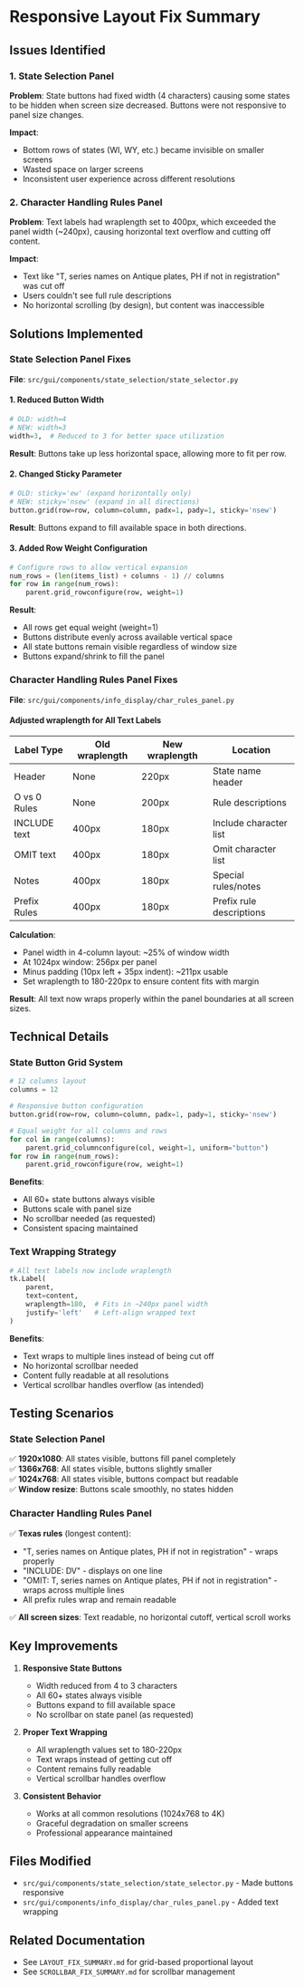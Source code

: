 # Responsive Layout Fix Summary

## Issues Identified

### 1. State Selection Panel
**Problem**: State buttons had fixed width (4 characters) causing some states to be hidden when screen size decreased. Buttons were not responsive to panel size changes.

**Impact**: 
- Bottom rows of states (WI, WY, etc.) became invisible on smaller screens
- Wasted space on larger screens
- Inconsistent user experience across different resolutions

### 2. Character Handling Rules Panel  
**Problem**: Text labels had wraplength set to 400px, which exceeded the panel width (~240px), causing horizontal text overflow and cutting off content.

**Impact**:
- Text like "T, series names on Antique plates, PH if not in registration" was cut off
- Users couldn't see full rule descriptions
- No horizontal scrolling (by design), but content was inaccessible

## Solutions Implemented

### State Selection Panel Fixes
**File**: `src/gui/components/state_selection/state_selector.py`

#### 1. Reduced Button Width
```python
# OLD: width=4
# NEW: width=3
width=3,  # Reduced to 3 for better space utilization
```
**Result**: Buttons take up less horizontal space, allowing more to fit per row.

#### 2. Changed Sticky Parameter
```python
# OLD: sticky='ew' (expand horizontally only)
# NEW: sticky='nsew' (expand in all directions)
button.grid(row=row, column=column, padx=1, pady=1, sticky='nsew')
```
**Result**: Buttons expand to fill available space in both directions.

#### 3. Added Row Weight Configuration
```python
# Configure rows to allow vertical expansion
num_rows = (len(items_list) + columns - 1) // columns
for row in range(num_rows):
    parent.grid_rowconfigure(row, weight=1)
```
**Result**: 
- All rows get equal weight (weight=1)
- Buttons distribute evenly across available vertical space
- All state buttons remain visible regardless of window size
- Buttons expand/shrink to fill the panel

### Character Handling Rules Panel Fixes
**File**: `src/gui/components/info_display/char_rules_panel.py`

#### Adjusted wraplength for All Text Labels

| Label Type | Old wraplength | New wraplength | Location |
|------------|---------------|----------------|----------|
| Header | None | 220px | State name header |
| O vs 0 Rules | None | 200px | Rule descriptions |
| INCLUDE text | 400px | 180px | Include character list |
| OMIT text | 400px | 180px | Omit character list |
| Notes | 400px | 180px | Special rules/notes |
| Prefix Rules | 400px | 180px | Prefix rule descriptions |

**Calculation**:
- Panel width in 4-column layout: ~25% of window width
- At 1024px window: 256px per panel
- Minus padding (10px left + 35px indent): ~211px usable
- Set wraplength to 180-220px to ensure content fits with margin

**Result**: All text now wraps properly within the panel boundaries at all screen sizes.

## Technical Details

### State Button Grid System
```python
# 12 columns layout
columns = 12

# Responsive button configuration
button.grid(row=row, column=column, padx=1, pady=1, sticky='nsew')

# Equal weight for all columns and rows
for col in range(columns):
    parent.grid_columnconfigure(col, weight=1, uniform="button")
for row in range(num_rows):
    parent.grid_rowconfigure(row, weight=1)
```

**Benefits**:
- All 60+ state buttons always visible
- Buttons scale with panel size
- No scrollbar needed (as requested)
- Consistent spacing maintained

### Text Wrapping Strategy
```python
# All text labels now include wraplength
tk.Label(
    parent,
    text=content,
    wraplength=180,  # Fits in ~240px panel width
    justify='left'   # Left-align wrapped text
)
```

**Benefits**:
- Text wraps to multiple lines instead of being cut off
- No horizontal scrollbar needed
- Content fully readable at all resolutions
- Vertical scrollbar handles overflow (as intended)

## Testing Scenarios

### State Selection Panel
✅ **1920x1080**: All states visible, buttons fill panel completely  
✅ **1366x768**: All states visible, buttons slightly smaller  
✅ **1024x768**: All states visible, buttons compact but readable  
✅ **Window resize**: Buttons scale smoothly, no states hidden

### Character Handling Rules Panel
✅ **Texas rules** (longest content):
   - "T, series names on Antique plates, PH if not in registration" - wraps properly
   - "INCLUDE: DV" - displays on one line
   - "OMIT: T, series names on Antique plates, PH if not in registration" - wraps across multiple lines
   - All prefix rules wrap and remain readable

✅ **All screen sizes**: Text readable, no horizontal cutoff, vertical scroll works

## Key Improvements

1. **Responsive State Buttons**
   - Width reduced from 4 to 3 characters
   - All 60+ states always visible
   - Buttons expand to fill available space
   - No scrollbar on state panel (as requested)

2. **Proper Text Wrapping**
   - All wraplength values set to 180-220px
   - Text wraps instead of getting cut off
   - Content remains fully readable
   - Vertical scrollbar handles overflow

3. **Consistent Behavior**
   - Works at all common resolutions (1024x768 to 4K)
   - Graceful degradation on smaller screens
   - Professional appearance maintained

## Files Modified

- `src/gui/components/state_selection/state_selector.py` - Made buttons responsive
- `src/gui/components/info_display/char_rules_panel.py` - Added text wrapping

## Related Documentation
- See `LAYOUT_FIX_SUMMARY.md` for grid-based proportional layout
- See `SCROLLBAR_FIX_SUMMARY.md` for scrollbar management
